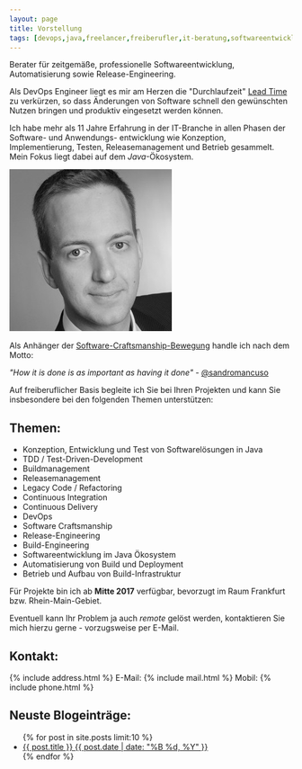 ```yaml
---
layout: page
title: Vorstellung
tags: [devops,java,freelancer,freiberufler,it-beratung,softwareentwicklung,software,consulting,continuous integration,tdd]
---
```


Berater für zeitgemäße, professionelle Softwareentwicklung, Automatisierung sowie Release-Engineering. 

Als DevOps Engineer liegt es mir am Herzen die "Durchlaufzeit" [Lead Time](https://en.wikipedia.org/wiki/Lead_time) zu verkürzen, so dass Änderungen von Software schnell den gewünschten Nutzen bringen und produktiv eingesetzt werden können.

Ich habe mehr als 11 Jahre Erfahrung in der IT-Branche in allen Phasen der Software- und Anwendungs- entwicklung wie Konzeption, Implementierung, Testen, Releasemanagement und Betrieb gesammelt. Mein Fokus liegt dabei auf dem *Java*-Ökosystem. 

<div>
 <img src="images/bh.jpg" alt="Foto von Benjamin Herbert"/>
</div>

Als Anhänger der [Software-Craftsmanship-Bewegung](http://manifesto.softwarecraftsmanship.org/#/de)
handle ich nach dem Motto:

<cite>"How it is done is as important as having it done"</cite> - [@sandromancuso](https://twitter.com/sandromancuso)

Auf freiberuflicher Basis begleite ich Sie bei Ihren Projekten und kann Sie insbesondere bei den folgenden Themen unterstützen:

## Themen:
* Konzeption, Entwicklung und Test von Softwarelösungen in Java
* TDD / Test-Driven-Development
* Buildmanagement
* Releasemanagement
* Legacy Code / Refactoring
* Continuous Integration
* Continuous Delivery
* DevOps
* Software Craftsmanship
* Release-Engineering
* Build-Engineering
* Softwareentwicklung im Java Ökosystem
* Automatisierung von Build und Deployment
* Betrieb und Aufbau von Build-Infrastruktur


Für Projekte bin ich ab **Mitte 2017** verfügbar, bevorzugt im Raum Frankfurt bzw. Rhein-Main-Gebiet.

Eventuell kann Ihr Problem ja auch *remote* gelöst werden, kontaktieren Sie mich hierzu gerne - vorzugsweise per E-Mail.

## Kontakt:

{% include address.html %}
E-Mail: {% include mail.html %}
Mobil: {% include phone.html %}

## Neuste Blogeinträge:

<ul class="post-list">
{% for post in site.posts limit:10 %}
  <li><article><a href="{{ site.url }}{{ post.url }}">{{ post.title }} <span class="entry-date"><time datetime="{{ post.date | date_to_xmlschema }}">{{ post.date | date: "%B %d, %Y" }}</time></span></a></article></li>
{% endfor %}
</ul>
